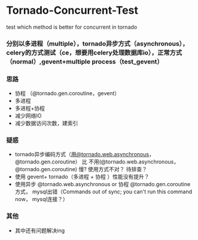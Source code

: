 # Tornado-Concurrent-Test
test which method is better for concurrent in tornado
### 分别以多进程（multiple），tornado异步方式（asynchronous），celery的方式测试（ce，想要用celery处理数据库io），正常方式（normal）,gevent+multiple process（test_gevent）
### 思路
+ 协程  （@tornado.gen.coroutine，gevent）
+ 多进程
+ 多进程+协程 
+ 减少网络IO
+ 减少数据访问次数，建索引

### 疑惑
+ tornado异步编码方式（用@tornado.web.asynchronous，@tornado.gen.coroutine） 比 不用(@tornado.web.asynchronous，@tornado.gen.coroutine) 慢? 使用方式不对？ 待排查？
+ 使用 gevent+ tornado（多进程 + 协程 ）性能没有提升？
+ 使用异步 @tornado.web.asynchronous or 协程 @tornado.gen.coroutine 方式， mysql出错（Commands out of sync; you can't run this command now， mysql连接？）

### 其他

+ 其中还有问题解决ing
